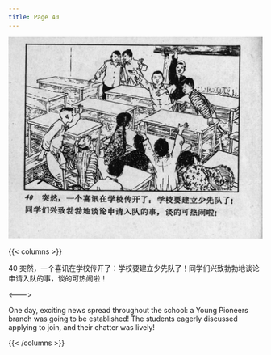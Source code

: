 ```yaml
---
title: Page 40
---
```


![leifeng page](./../../images/leifeng/seifert0522_lf_0048_0.jpg)

{{< columns >}}

40 突然，一个喜讯在学校传开了：学校要建立少先队了！同学们兴致勃勃地谈论申请入队的事，谈的可热闹啦！

<--->

One day, exciting news spread throughout the school: a Young Pioneers branch was going to be established! The students eagerly discussed applying to join, and their chatter was lively!

{{< /columns >}}
